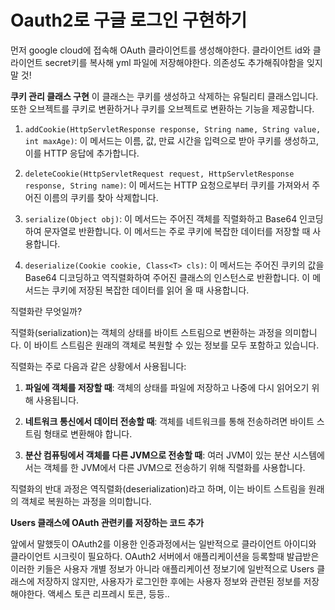 <h1>Oauth2로 구글 로그인 구현하기</h1>

먼저 google cloud에 접속해 OAuth 클라이언트를 생성해야한다.
클라이언트 id와 클라이언트 secret키를 복사해 yml 파일에 저장해야한다.
의존성도 추가해줘야함을 잊지 말 것!

**쿠키 관리 클래스 구현**
이 클래스는 쿠키를 생성하고 삭제하는 유틸리티 클래스입니다. 또한 오브젝트를 쿠키로 변환하거나 쿠키를 오브젝트로 변환하는 기능을 제공합니다.

1. `addCookie(HttpServletResponse response, String name, String value, int maxAge)`: 이 메서드는 이름, 값, 만료 시간을 입력으로 받아 쿠키를 생성하고, 이를 HTTP 응답에 추가합니다.

2. `deleteCookie(HttpServletRequest request, HttpServletResponse response, String name)`: 이 메서드는 HTTP 요청으로부터 쿠키를 가져와서 주어진 이름의 쿠키를 찾아 삭제합니다. 

3. `serialize(Object obj)`: 이 메서드는 주어진 객체를 직렬화하고 Base64 인코딩하여 문자열로 반환합니다. 이 메서드는 주로 쿠키에 복잡한 데이터를 저장할 때 사용합니다.

4. `deserialize(Cookie cookie, Class<T> cls)`: 이 메서드는 주어진 쿠키의 값을 Base64 디코딩하고 역직렬화하여 주어진 클래스의 인스턴스로 반환합니다. 이 메서드는 쿠키에 저장된 복잡한 데이터를 읽어 올 때 사용합니다.


직렬화란 무엇일까?

직렬화(serialization)는 객체의 상태를 바이트 스트림으로 변환하는 과정을 의미합니다. 이 바이트 스트림은 원래의 객체로 복원할 수 있는 정보를 모두 포함하고 있습니다.

직렬화는 주로 다음과 같은 상황에서 사용됩니다:

1. **파일에 객체를 저장할 때**: 객체의 상태를 파일에 저장하고 나중에 다시 읽어오기 위해 사용됩니다.

2. **네트워크 통신에서 데이터 전송할 때**: 객체를 네트워크를 통해 전송하려면 바이트 스트림 형태로 변환해야 합니다.

3. **분산 컴퓨팅에서 객체를 다른 JVM으로 전송할 때**: 여러 JVM이 있는 분산 시스템에서는 객체를 한 JVM에서 다른 JVM으로 전송하기 위해 직렬화를 사용합니다.

직렬화의 반대 과정은 역직렬화(deserialization)라고 하며, 이는 바이트 스트림을 원래의 객체로 복원하는 과정을 의미합니다.



**Users 클래스에 OAuth 관련키를 저장하는 코드 추가**

앞에서 말했듯이 OAuth2를 이용한 인증과정에서는 일반적으로 클라이언트 아이디와 클라이언트 시크릿이 필요하다.
OAuth2 서버에서 애플리케이션을 등록할때 발급받은 이러한 키들은 사용자 개별 정보가 아니라 애플리케이션 정보기에 일반적으로 Users 클래스에 저장하지 않지만, 사용자가 로그인한 후에는 사용자 정보와 관련된 정보를 저장해야한다.
액세스 토큰 리프레시 토큰, 등등..